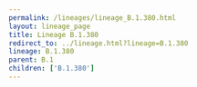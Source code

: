 ```yaml
---
permalink: /lineages/lineage_B.1.380.html
layout: lineage_page
title: Lineage B.1.380
redirect_to: ../lineage.html?lineage=B.1.380
lineage: B.1.380
parent: B.1
children: ['B.1.380']
---
```

